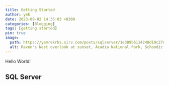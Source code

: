 ```yaml
---
title: Getting Started
author: yek
date: 2023-09-02 14:35:03 +0300
categories: [Blogging]
tags: [getting started]
pin: true
image:
  path: https://yemrekrks.sirv.com/posts/sqlserver/1e389b6114248d19c27e1b6c2eeecd4d.jpg
  alt: Raven's Nest overlook at sunset, Acadia National Park, Schoodic Peninsula, Maine, USA
---
```


Hello World!


## SQL Server
